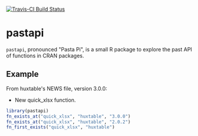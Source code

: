 
<!-- README.md is generated from README.Rmd. Please edit that file -->
[![Travis-CI Build Status](https://travis-ci.org/hughjonesd/pastapi.svg?branch=master)](https://travis-ci.org/hughjonesd/pastapi)

pastapi
=======

`pastapi`, pronounced "Pasta Pi", is a small R package to explore the past API of functions in CRAN packages.

Example
-------

From huxtable's NEWS file, version 3.0.0:

-   New quick\_xlsx function.

``` r
library(pastapi)
fn_exists_at("quick_xlsx", "huxtable", "3.0.0")
fn_exists_at("quick_xlsx", "huxtable", "2.0.2")
fn_first_exists("quick_xlsx", "huxtable")
```
